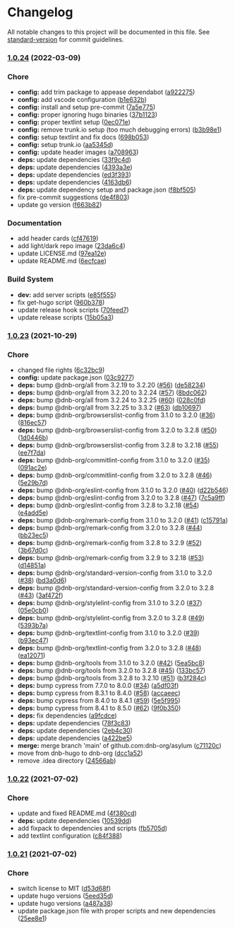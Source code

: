 # Changelog

All notable changes to this project will be documented in this file. See [standard-version](https://github.com/conventional-changelog/standard-version) for commit guidelines.

### [1.0.24](https://github.com/dnb-org/asylum/compare/1.0.23...1.0.24) (2022-03-09)


### Chore

* **config:** add trim package to appease dependabot ([a922275](https://github.com/dnb-org/asylum/commit/a922275f44744dd6cf30a101f63bc4c81e9f1132))
* **config:** add vscode configuration ([b1e632b](https://github.com/dnb-org/asylum/commit/b1e632b172e653b3f6014eebb76386eae8d9299a))
* **config:** install and setup pre-commit ([7a5e775](https://github.com/dnb-org/asylum/commit/7a5e775c9725f885711164a2bdf6d16379603b87))
* **config:** proper ignoring hugo binaries ([37b1123](https://github.com/dnb-org/asylum/commit/37b1123c45d3eaba154044dfe1394319df9361fc))
* **config:** proper textlint setup ([0ec071e](https://github.com/dnb-org/asylum/commit/0ec071e77f2456935ef60472b7b93d5d08983f4c))
* **config:** remove trunk.io setup (too much debugging errors) ([b3b98e1](https://github.com/dnb-org/asylum/commit/b3b98e1a8446d306aeb639042af22769f12166e2))
* **config:** setup textlint and fix docs ([698b053](https://github.com/dnb-org/asylum/commit/698b0533b064439e11d87beb0d96432befbde76c))
* **config:** setup trunk.io ([aa5345d](https://github.com/dnb-org/asylum/commit/aa5345dea9e78f307488cbaec0aaf5b3bd795081))
* **config:** update header images ([a708963](https://github.com/dnb-org/asylum/commit/a708963adeb4a9526c467e522624bda9081abbbb))
* **deps:** update dependencies ([33f9c4d](https://github.com/dnb-org/asylum/commit/33f9c4d3f40d911d36d9d8a74b26a48cb066a101))
* **deps:** update dependencies ([4393a3e](https://github.com/dnb-org/asylum/commit/4393a3ed193994808bb99d7c9cb8f9d08b18245d))
* **deps:** update dependencies ([ed3f393](https://github.com/dnb-org/asylum/commit/ed3f3934456e08248b875dbb61c133f689c8ade6))
* **deps:** update dependencies ([4163db6](https://github.com/dnb-org/asylum/commit/4163db68c5e9c8a3fb67dfae482d78fb412fabc1))
* **deps:** update dependency setup and package.json ([f8bf505](https://github.com/dnb-org/asylum/commit/f8bf50538875c6da22a7d6e9014d8c72a957adcb))
* fix pre-commit suggestions ([de4f803](https://github.com/dnb-org/asylum/commit/de4f80373e9cd926e3f1d6d34871326f534c3411))
* update go version ([f663b82](https://github.com/dnb-org/asylum/commit/f663b8226521e3f16fabe5f4c2e706ec75148d1a))


### Documentation

* add header cards ([cf47619](https://github.com/dnb-org/asylum/commit/cf47619f3fcd74a6ccf45897077857c27c817b46))
* add light/dark repo image ([23da6c4](https://github.com/dnb-org/asylum/commit/23da6c428c804598bdd30075c1dae96025245539))
* update LICENSE.md ([97ea12e](https://github.com/dnb-org/asylum/commit/97ea12e068a6eb3146c12f01b00b46cad676d941))
* update README.md ([6ecfcae](https://github.com/dnb-org/asylum/commit/6ecfcae7b8b345d2c724df265569a4c83891b528))


### Build System

* **dev:** add server scripts ([e85f555](https://github.com/dnb-org/asylum/commit/e85f55550e68f1daa56d2ba83d9b5ec02f18a300))
* fix get-hugo script ([960b378](https://github.com/dnb-org/asylum/commit/960b378a1680636f2e2e267502d930fff72f1d45))
* update release hook scripts ([70feed7](https://github.com/dnb-org/asylum/commit/70feed700fd200687719b0d1502cce22249b20d1))
* update release scripts ([15b05a3](https://github.com/dnb-org/asylum/commit/15b05a34ffe2b48a6b7007329d19b979f8b59b38))

### [1.0.23](https://github.com/dnb-hugo/asylum/compare/1.0.22...1.0.23) (2021-10-29)


### Chore

* changed file rights ([6c32bc9](https://github.com/dnb-hugo/asylum/commit/6c32bc9e5dd85614caa2309feca90af671152bbd))
* **config:** update package.json ([03c9277](https://github.com/dnb-hugo/asylum/commit/03c9277c7934fe533d2367942ff686136c3f6ea2))
* **deps:** bump @dnb-org/all from 3.2.19 to 3.2.20 ([#56](https://github.com/dnb-hugo/asylum/issues/56)) ([de58234](https://github.com/dnb-hugo/asylum/commit/de58234625f2c739f558e6ea4df61b6a0dff244c))
* **deps:** bump @dnb-org/all from 3.2.20 to 3.2.24 ([#57](https://github.com/dnb-hugo/asylum/issues/57)) ([8bdc062](https://github.com/dnb-hugo/asylum/commit/8bdc0625181bafb0bdc0ef77cd7be99c0c0a9230))
* **deps:** bump @dnb-org/all from 3.2.24 to 3.2.25 ([#60](https://github.com/dnb-hugo/asylum/issues/60)) ([028c0fd](https://github.com/dnb-hugo/asylum/commit/028c0fd17599e1b165a2f979bbda55f826bc6068))
* **deps:** bump @dnb-org/all from 3.2.25 to 3.3.2 ([#63](https://github.com/dnb-hugo/asylum/issues/63)) ([db10697](https://github.com/dnb-hugo/asylum/commit/db10697fd964fc47b4ce4ba7f2a287d368ccc47c))
* **deps:** bump @dnb-org/browserslist-config from 3.1.0 to 3.2.0 ([#36](https://github.com/dnb-hugo/asylum/issues/36)) ([816ec57](https://github.com/dnb-hugo/asylum/commit/816ec5760b6b71215f6465eb914540631c049a01))
* **deps:** bump @dnb-org/browserslist-config from 3.2.0 to 3.2.8 ([#50](https://github.com/dnb-hugo/asylum/issues/50)) ([1d0446b](https://github.com/dnb-hugo/asylum/commit/1d0446bf86449856b65276584b1333e691869d0d))
* **deps:** bump @dnb-org/browserslist-config from 3.2.8 to 3.2.18 ([#55](https://github.com/dnb-hugo/asylum/issues/55)) ([ee7f7da](https://github.com/dnb-hugo/asylum/commit/ee7f7da25d2473218224a507b7218dc40d79e273))
* **deps:** bump @dnb-org/commitlint-config from 3.1.0 to 3.2.0 ([#35](https://github.com/dnb-hugo/asylum/issues/35)) ([091ac2e](https://github.com/dnb-hugo/asylum/commit/091ac2e1084e6d80bff6240fbe2a4a3cdaf7cdb1))
* **deps:** bump @dnb-org/commitlint-config from 3.2.0 to 3.2.8 ([#46](https://github.com/dnb-hugo/asylum/issues/46)) ([5e29b7d](https://github.com/dnb-hugo/asylum/commit/5e29b7dfc7c040721d286e064b7b39dde5cea2cc))
* **deps:** bump @dnb-org/eslint-config from 3.1.0 to 3.2.0 ([#40](https://github.com/dnb-hugo/asylum/issues/40)) ([d22b546](https://github.com/dnb-hugo/asylum/commit/d22b5466a050f8a5e50588f178e882ccbc6d5dee))
* **deps:** bump @dnb-org/eslint-config from 3.2.0 to 3.2.8 ([#47](https://github.com/dnb-hugo/asylum/issues/47)) ([7c5a9ff](https://github.com/dnb-hugo/asylum/commit/7c5a9ff60503a9d7262614fb3c032305150cd416))
* **deps:** bump @dnb-org/eslint-config from 3.2.8 to 3.2.18 ([#54](https://github.com/dnb-hugo/asylum/issues/54)) ([e4add5e](https://github.com/dnb-hugo/asylum/commit/e4add5eea11ef5c2d24b1a8be36e84588d41cfc9))
* **deps:** bump @dnb-org/remark-config from 3.1.0 to 3.2.0 ([#41](https://github.com/dnb-hugo/asylum/issues/41)) ([c15791a](https://github.com/dnb-hugo/asylum/commit/c15791ab1867937a2b1c659677b8997d19b49e16))
* **deps:** bump @dnb-org/remark-config from 3.2.0 to 3.2.8 ([#44](https://github.com/dnb-hugo/asylum/issues/44)) ([bb23ec5](https://github.com/dnb-hugo/asylum/commit/bb23ec573f56c4d508f9dd412e7849415dc7e464))
* **deps:** bump @dnb-org/remark-config from 3.2.8 to 3.2.9 ([#52](https://github.com/dnb-hugo/asylum/issues/52)) ([3b67d0c](https://github.com/dnb-hugo/asylum/commit/3b67d0cd5d20ec9905ba5d4cee0dfd9265b6b1ee))
* **deps:** bump @dnb-org/remark-config from 3.2.9 to 3.2.18 ([#53](https://github.com/dnb-hugo/asylum/issues/53)) ([d14851a](https://github.com/dnb-hugo/asylum/commit/d14851a80ae5bcb462efa49592c9b35926361690))
* **deps:** bump @dnb-org/standard-version-config from 3.1.0 to 3.2.0 ([#38](https://github.com/dnb-hugo/asylum/issues/38)) ([bd3a0d6](https://github.com/dnb-hugo/asylum/commit/bd3a0d62c307aee2d872ac4828ae4d51b71d86e0))
* **deps:** bump @dnb-org/standard-version-config from 3.2.0 to 3.2.8 ([#43](https://github.com/dnb-hugo/asylum/issues/43)) ([3af472f](https://github.com/dnb-hugo/asylum/commit/3af472f7ea19d76a4d84c2c61018c5ee3d5726b4))
* **deps:** bump @dnb-org/stylelint-config from 3.1.0 to 3.2.0 ([#37](https://github.com/dnb-hugo/asylum/issues/37)) ([05e0cb0](https://github.com/dnb-hugo/asylum/commit/05e0cb06f4c1157b432b0a6be421e1aa14429c98))
* **deps:** bump @dnb-org/stylelint-config from 3.2.0 to 3.2.8 ([#49](https://github.com/dnb-hugo/asylum/issues/49)) ([5393b7a](https://github.com/dnb-hugo/asylum/commit/5393b7a7bb5e1cc2dffa8ca76bd25efeab99d294))
* **deps:** bump @dnb-org/textlint-config from 3.1.0 to 3.2.0 ([#39](https://github.com/dnb-hugo/asylum/issues/39)) ([b93ec47](https://github.com/dnb-hugo/asylum/commit/b93ec47050e37b2ecaf0131447740e8927c9ab60))
* **deps:** bump @dnb-org/textlint-config from 3.2.0 to 3.2.8 ([#48](https://github.com/dnb-hugo/asylum/issues/48)) ([ea12071](https://github.com/dnb-hugo/asylum/commit/ea120712290223e9caa08a0c3131234a86066899))
* **deps:** bump @dnb-org/tools from 3.1.0 to 3.2.0 ([#42](https://github.com/dnb-hugo/asylum/issues/42)) ([5ea5bc8](https://github.com/dnb-hugo/asylum/commit/5ea5bc8aa6f3793c88d2f8828ca942073e5bc1ab))
* **deps:** bump @dnb-org/tools from 3.2.0 to 3.2.8 ([#45](https://github.com/dnb-hugo/asylum/issues/45)) ([133bc57](https://github.com/dnb-hugo/asylum/commit/133bc576f34ab0ecd135f80fdca419f6819fd706))
* **deps:** bump @dnb-org/tools from 3.2.8 to 3.2.10 ([#51](https://github.com/dnb-hugo/asylum/issues/51)) ([b3f284c](https://github.com/dnb-hugo/asylum/commit/b3f284c408fd4fa834c3335fd9ef57be5f554be1))
* **deps:** bump cypress from 7.7.0 to 8.0.0 ([#34](https://github.com/dnb-hugo/asylum/issues/34)) ([a5df03f](https://github.com/dnb-hugo/asylum/commit/a5df03fad2254758a4860ca58cf83febb58f443e))
* **deps:** bump cypress from 8.3.1 to 8.4.0 ([#58](https://github.com/dnb-hugo/asylum/issues/58)) ([accaeec](https://github.com/dnb-hugo/asylum/commit/accaeecb0df1f242de2d30517d954b113f818555))
* **deps:** bump cypress from 8.4.0 to 8.4.1 ([#59](https://github.com/dnb-hugo/asylum/issues/59)) ([5e5f995](https://github.com/dnb-hugo/asylum/commit/5e5f9952b5601755cbb8370d3efbfbf016eea05b))
* **deps:** bump cypress from 8.4.1 to 8.5.0 ([#62](https://github.com/dnb-hugo/asylum/issues/62)) ([9f0b350](https://github.com/dnb-hugo/asylum/commit/9f0b350cf7064f6574137107a9844c590509a07f))
* **deps:** fix dependencies ([a9fcdce](https://github.com/dnb-hugo/asylum/commit/a9fcdce59c86b412d2a4c32039c2fea1514b94db))
* **deps:** update dependencies ([78f3c83](https://github.com/dnb-hugo/asylum/commit/78f3c83836a660bdab8d4d1704619d89dcc16270))
* **deps:** update dependencies ([2eb4c30](https://github.com/dnb-hugo/asylum/commit/2eb4c30ed4ed3b69ed32b7e9846bf7a0018717d4))
* **deps:** update dependencies ([a422be5](https://github.com/dnb-hugo/asylum/commit/a422be534aeb7391fc3048f3e06b20ca0ee1e301))
* **merge:** merge branch 'main' of github.com:dnb-org/asylum ([c71120c](https://github.com/dnb-hugo/asylum/commit/c71120cbbcc59026cc57762631038a75a8c06d44))
* move from dnb-hugo to dnb-org ([dcc1a52](https://github.com/dnb-hugo/asylum/commit/dcc1a5245479e9a267ace8dfc7660aef389f0720))
* remove .idea directory ([24566ab](https://github.com/dnb-hugo/asylum/commit/24566abad9ec6c5c4a1ca1e042c8a6a3bdcb2053))

### [1.0.22](https://github.com/dnb-org/asylum/compare/1.0.21...1.0.22) (2021-07-02)


### Chore

* update and fixed README.md ([4f380cd](https://github.com/dnb-org/asylum/commit/4f380cdf5d3b82edb9bb0992fac9899e74c1529b))
* **deps:** update dependencies ([10539dd](https://github.com/dnb-org/asylum/commit/10539dd9643b638bee7d1c0b04a1feb9696a0545))
* add fixpack to dependencies and scripts ([fb5705d](https://github.com/dnb-org/asylum/commit/fb5705d62f2a5a5b37deea38b556fb2930e15b4e))
* add textlint configuration ([c84f388](https://github.com/dnb-org/asylum/commit/c84f38897868be6eff66dceb87a533984c45497d))

### [1.0.21](https://github.com/dnb-org/asylum/compare/v1.0.20...v1.0.21) (2021-07-02)


### Chore

* switch license to MIT ([d53d68f](https://github.com/dnb-org/asylum/commit/d53d68f2fce0f68a1fce392b5f82993e9a0899fc))
* update hugo versions ([5eed35d](https://github.com/dnb-org/asylum/commit/5eed35d82a039fb0194fcf33bc431752908a17b3))
* update hugo versions ([a487a38](https://github.com/dnb-org/asylum/commit/a487a38fd478bc9d4e96927fdd7cb3800e58422f))
* update package.json file with proper scripts and new dependencies ([25ee8e1](https://github.com/dnb-org/asylum/commit/25ee8e19e1b4af1774aef42742801fea36fc9d41))
